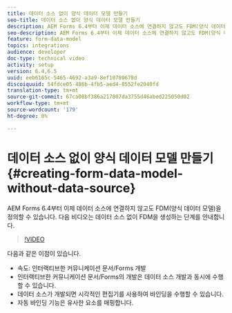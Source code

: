 ```yaml
---
title: 데이터 소스 없이 양식 데이터 모델 만들기
seo-title: 데이터 소스 없이 양식 데이터 모델 만들기
description: AEM Forms 6.4부터 이제 데이터 소스에 연결하지 않고도 FDM(양식 데이터 모델)을 정의할 수 있습니다. 다음 비디오는 데이터 소스 없이 FDM을 생성하는 단계를 안내합니다.
seo-description: AEM Forms 6.4부터 이제 데이터 소스에 연결하지 않고도 FDM(양식 데이터 모델)을 정의할 수 있습니다. 다음 비디오는 데이터 소스 없이 FDM을 생성하는 단계를 안내합니다.
feature: form-data-model
topics: integrations
audience: developer
doc-type: technical video
activity: setup
version: 6.4,6.5
uuid: eeb6165c-5465-4692-a3a9-8ef10780678d
discoiquuid: 54fdce05-486b-4fb5-aed4-8552fe2040fd
translation-type: tm+mt
source-git-commit: 67ca08bf386a217807da3755d46abed225050d02
workflow-type: tm+mt
source-wordcount: '179'
ht-degree: 0%

---
```



# 데이터 소스 없이 양식 데이터 모델 만들기 {#creating-form-data-model-without-data-source}

AEM Forms 6.4부터 이제 데이터 소스에 연결하지 않고도 FDM(양식 데이터 모델)을 정의할 수 있습니다. 다음 비디오는 데이터 소스 없이 FDM을 생성하는 단계를 안내합니다.

>[!VIDEO](https://video.tv.adobe.com/v/21414/?quality=9&learn=on)

다음과 같은 이점이 있습니다.

* 속도: 인터랙티브한 커뮤니케이션 문서/Forms 개발
* 인터랙티브한 커뮤니케이션 문서/Forms의 개발은 데이터 소스 개발과 동시에 수행할 수 있습니다.
* 데이터 소스가 개발되면 시각적인 편집기를 사용하여 바인딩을 수행할 수 있습니다.
* 자동 바인딩 기능은 유사한 요소를 매핑합니다.

